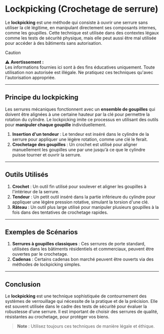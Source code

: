 # Lockpicking (Crochetage de serrure)

Le **lockpicking** est une méthode qui consiste à ouvrir une serrure sans utiliser la clé légitime, en manipulant directement ses composants internes, comme les goupilles. Cette technique est utilisée dans des contextes légaux comme les tests de sécurité physique, mais elle peut aussi être mal utilisée pour accéder à des bâtiments sans autorisation.

> [!CAUTION]  
> ⚠️ **Avertissement :**  
> Les informations fournies ici sont à des fins éducatives uniquement. Toute utilisation non autorisée est illégale. Ne pratiquez ces techniques qu'avec l'autorisation appropriée.

---

## Principe du lockpicking

Les serrures mécaniques fonctionnent avec un **ensemble de goupilles** qui doivent être alignées à une certaine hauteur par la clé pour permettre la rotation du cylindre. Le lockpicking imite ce processus en utilisant des outils pour **manipuler chaque goupille** individuellement.

1. **Insertion d'un tendeur** : Le tendeur est inséré dans le cylindre de la serrure pour appliquer une légère rotation, comme une clé le ferait.
2. **Crochetage des goupilles** : Un crochet est utilisé pour aligner manuellement les goupilles une par une jusqu'à ce que le cylindre puisse tourner et ouvrir la serrure.

---

## Outils Utilisés

1. **Crochet** : Un outil fin utilisé pour soulever et aligner les goupilles à l'intérieur de la serrure.
2. **Tendeur** : Un petit outil inséré dans la partie inférieure du cylindre pour appliquer une légère pression rotative, simulant la torsion d'une clé.
3. **Râteau** : Un outil plus large utilisé pour manipuler plusieurs goupilles à la fois dans des tentatives de crochetage rapides.

---

## Exemples de Scénarios

1. **Serrures à goupilles classiques** : Ces serrures de porte standard, utilisées dans les bâtiments résidentiels et commerciaux, peuvent être ouvertes par le crochetage.
2. **Cadenas** : Certains cadenas bon marché peuvent être ouverts via des méthodes de lockpicking simples.

---

## Conclusion

Le **lockpicking** est une technique sophistiquée de contournement des systèmes de verrouillage qui nécessite de la pratique et de la précision. Elle est souvent utilisée dans le cadre des tests de sécurité pour évaluer la robustesse d'une serrure. Il est important de choisir des serrures de qualité, résistantes au crochetage, pour protéger vos biens.

> **Note** : Utilisez toujours ces techniques de manière légale et éthique.
